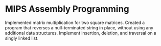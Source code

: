 # MIPS Assembly Programming

Implemented matrix multiplication for two square matrices.
Created a program that reverses a null-terminated string in place, without using any additional data structures.
Implement insertion, deletion, and traversal on a singly linked list.
